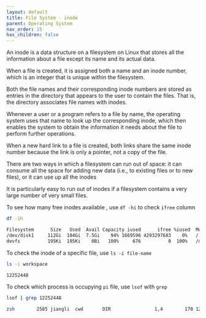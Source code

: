 ```yaml
---
layout: default
title: File System - inode
parent: Operating System
nav_order: 15
has_children: false
---
```


An inode is a data structure on a filesystem on Linux that stores all the information about a file except its name and its actual data.

When a file is created, it is assigned both a name and an inode number, which is an integer that is unique within the filesystem. 

Both the file names and their corresponding inode numbers are stored as entries in the directory that appears to the user to contain the files. That is, the directory associates file names with inodes.

Whenever a user or a program refers to a file by name, the operating system uses that name to look up the corresponding inode, which then enables the system to obtain the information it needs about the file to perform further operations. 

When a new hard link to a file is created, both links share the same inode number because the link is only a pointer, not a copy of the file.

There are two ways in which a filesystem can run out of space: it can consume all the space for adding new data (i.e., to existing files or to new files), or it can use up all the inodes

It is particularly easy to run out of inodes if a filesystem contains a very large number of very small files. 

To see how many free inodes available , use `df -hi` to check `ifree` column

``` bash
df -ih

Filesystem      Size   Used  Avail Capacity iused      ifree %iused  Mounted on
/dev/disk1     112Gi  104Gi  7.5Gi    94% 1669596 4293297683    0%   /
devfs          195Ki  195Ki    0Bi   100%     676          0  100%   /dev
```

To check the inode of a specific file, use `ls -i file-name`

```bash
ls -i workspace

12252448
```

To check which process is occupying `pi` file, use `lsof` with `grep`

``` bash
lsof | grep 12252448

zsh        2585 jiangli  cwd       DIR                1,4        170 12252448 workspace
```


